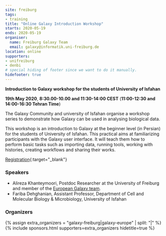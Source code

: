 ```yaml
---
site: freiburg
tags:
- training
title: "Online Galaxy Introduction Workshop"
starts: 2020-05-19
ends: 2020-05-19
organiser:
  name: Freiburg Galaxy Team
  email: galaxy@informatik.uni-freiburg.de
location: online
supporters:
- unifreiburg
- denbi
# special hiding of footer since we want to do it manually.
hidefooter: true
---
```



**Introduction to Galaxy workshop for the students of University of Isfahan**

**19th May 2020**, **8:30.00-10.00 and 11:30-14:00 CEST** (**11:00-12:30 and 14:00-16:30 Tehran Time**)

The Galaxy Community and university of Isfahan organise a workshop series to demonstrate how Galaxy can be used in analysing biological data.


This workshop is an introduction to Galaxy at the beginner level (in Persian) for the students of University of Isfahan. This practical aims at familiarizing participants with the Galaxy user interface. It will teach them how to perform basic tasks such as importing data, running tools, working with histories, creating workflows and sharing their works.

[Registration](https://docs.google.com/forms/d/16A7VkPK-L-ExCOnfcORP8nE-swohH6ulGKeaReFToZI/){:target="_blank"}

### Speakers

* Alireza Khanteymoori, Postdoc Researcher at the University of Freiburg and member of the [European Galaxy team](https://usegalaxy-eu.github.io/freiburg/people).
* Fariba Dehghanian,  Assistant Professor, Department of Cell and Molecular Biology & Microbiology, University of Isfahan

### Organizers

{% assign extra_organizers =  "galaxy-freiburg|galaxy-europe" | split: "|"  %}
{% include sponsors.html supporters=extra_organizers hidetitle=true %}
